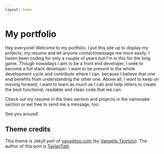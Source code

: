 ```yaml
---
layout: home
---
```

# My portfolio

Hey everyone! Welcome to my portfolio. I put this site up to display my projects, my resume and let anyone contact/message me more easily.
I haven been coding for only a couple of years but I'm in this for the long game. Though nowadays I aim to be a front end developer, I seek to become a full stack developer. I want to be present in the whole development cycle and contribute where I can, because I believe that one end benefits from understanding the other one. 
Above all, I want to keep on moving forward, I want to learn as much as I can and help others to create the best functional, readable and clean code that we can.

Check out my resume in the links section and projects in the namesake section or eel free to send me a message, too.

See you around!


## Theme credits

This theme is Jekyll port of [vangeltzo.com](http://vangeltzo.com/) (by [Vangelis Tzortzis](https://github.com/srekoble)). The author of this port is [TaylanTatli](https://github.com/TaylanTatli).

